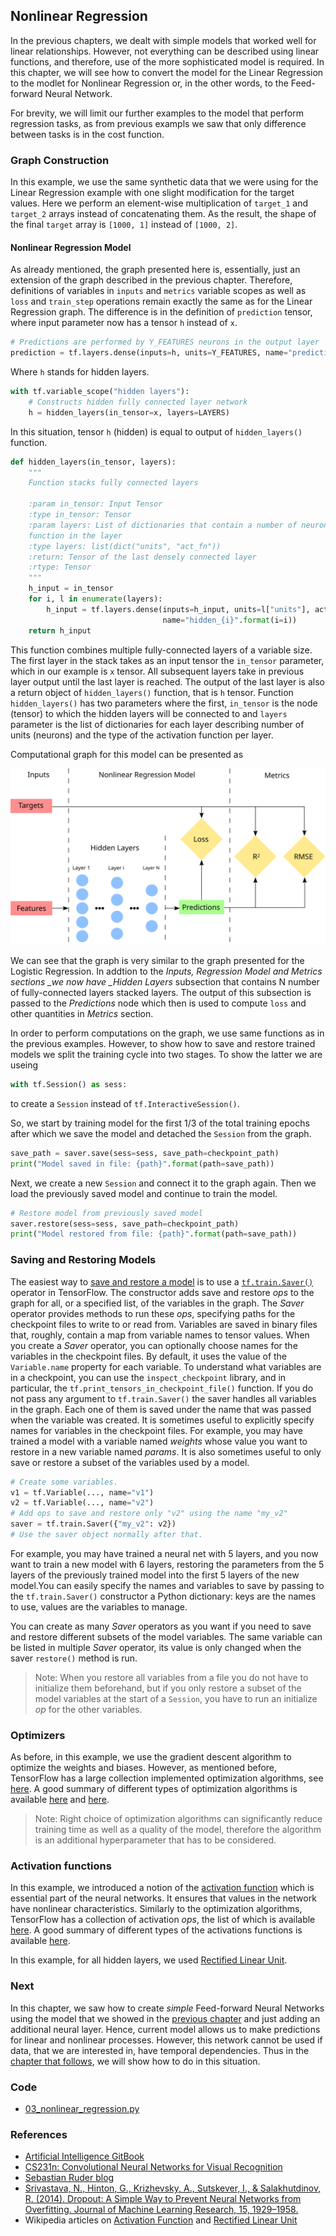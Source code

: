 ## Nonlinear Regression

In the previous chapters, we dealt with simple models that worked well for linear relationships. However, not everything can be described using linear functions, and therefore, use of the more sophisticated model is required. In this chapter, we will see how to convert the model for the Linear Regression to the modlet for Nonlinear Regression or, in the other words, to the Feed-forward Neural Network.

For brevity, we will limit our further examples to the model that perform regression tasks, as from previous exampls we saw that only difference between tasks is in the cost function.

### Graph Construction

In this example, we use the same synthetic data that we were using for the Linear Regression example with one slight modification for the target values. Here we perform an element-wise multiplication of `target_1` and `target_2` arrays instead of concatenating them. As the result, the shape of the final `target` array is `[1000, 1]` instead of `[1000, 2]`.

#### Nonlinear Regression Model

As already mentioned, the graph presented here is, essentially, just an extension of the graph described in the previous chapter. Therefore, definitions of variables in  `inputs` and `metrics` variable scopes as well as  `loss` and `train_step` operations remain exactly the same as for the Linear Regression graph. The difference is in the definition of `prediction` tensor, where input parameter now has a tensor `h` instead of `x`.

```python
# Predictions are performed by Y_FEATURES neurons in the output layer
prediction = tf.layers.dense(inputs=h, units=Y_FEATURES, name="prediction")
```

Where `h` stands for hidden layers.

```python
with tf.variable_scope("hidden layers"):
    # Constructs hidden fully connected layer network
    h = hidden_layers(in_tensor=x, layers=LAYERS)
```

In this situation, tensor `h` \(hidden\) is equal to output of `hidden_layers()` function.

```python
def hidden_layers(in_tensor, layers):
    """
    Function stacks fully connected layers

    :param in_tensor: Input Tensor
    :type in_tensor: Tensor
    :param layers: List of dictionaries that contain a number of neurons for the particular layer ad the activation
    function in the layer
    :type layers: list(dict("units", "act_fn"))
    :return: Tensor of the last densely connected layer
    :rtype: Tensor
    """
    h_input = in_tensor
    for i, l in enumerate(layers):
        h_input = tf.layers.dense(inputs=h_input, units=l["units"], activation=l["act_fn"],
                                  name="hidden_{i}".format(i=i))
    return h_input
```

This function combines multiple fully-connected layers of a variable size. The first layer in the stack takes as an input tensor the `in_tensor` parameter, which in our example is `x` tensor. All subsequent layers take in previous layer output until the last layer is reached. The output of the last layer is also a return object of `hidden_layers()` function, that is `h` tensor. Function `hidden_layers()` has two parameters where the first, `in_tensor` is the node \(tensor\) to which the hidden layers will be connected to and `layers` parameter is the list of dictionaries for each layer describing number of units \(neurons\) and the type of the activation function per layer.

Computational graph for this model can be presented as

![Graph for Nonlinear Regression](../assets/image3.svg)

We can see that the graph is very similar to the graph presented for the Logistic Regression. In addtion to the _Inputs, Regression Model and Metrics sections \_we now have \_Hidden Layers_ subsection that contains N number of fully-connected layers stacked layers. The output of this subsection is passed to the _Predictions_ node which then is used to compute `loss` and other quantities in _Metrics_ section.

In order to perform computations on the graph, we use same functions as in the previous examples. However, to show how to save and restore trained models we split the training cycle into two stages. To show the latter we are useing

```py
with tf.Session() as sess:
```

to create a `Session` instead of `tf.InteractiveSession()`.

So, we start by training model for the first 1/3 of the total training epochs after which we save the model and detached the `Session` from the graph.

```python
save_path = saver.save(sess=sess, save_path=checkpoint_path)
print("Model saved in file: {path}".format(path=save_path))
```

Next, we create a new `Session` and connect it to the graph again. Then we load the previously saved model and continue to train the model.

```python
# Restore model from previously saved model
saver.restore(sess=sess, save_path=checkpoint_path)
print("Model restored from file: {path}".format(path=save_path))
```

### Saving and Restoring Models

The easiest way to [save and restore a model](https://www.tensorflow.org/versions/master/programmers_guide/saved_model) is to use a [`tf.train.Saver()`](https://www.tensorflow.org/api_docs/python/tf/train/Saver) operator in TensorFlow. The constructor adds save and restore _ops_ to the graph for all, or a specified list, of the variables in the graph. The _Saver_ operator provides methods to run these _ops_, specifying paths for the checkpoint files to write to or read from. Variables are saved in binary files that, roughly, contain a map from variable names to tensor values. When you create a _Saver_ operator, you can optionally choose names for the variables in the checkpoint files. By default, it uses the value of the `Variable.name` property for each variable. To understand what variables are in a checkpoint, you can use the `inspect_checkpoint` library, and in particular, the `tf.print_tensors_in_checkpoint_file()` function. If you do not pass any argument to `tf.train.Saver()` the saver handles all variables in the graph. Each one of them is saved under the name that was passed when the variable was created. It is sometimes useful to explicitly specify names for variables in the checkpoint files. For example, you may have trained a model with a variable named _weights_ whose value you want to restore in a new variable named _params_. It is also sometimes useful to only save or restore a subset of the variables used by a model.

```python
# Create some variables.
v1 = tf.Variable(..., name="v1")
v2 = tf.Variable(..., name="v2")
# Add ops to save and restore only "v2" using the name "my_v2"
saver = tf.train.Saver({"my_v2": v2})
# Use the saver object normally after that.
```

For example, you may have trained a neural net with 5 layers, and you now want to train a new model with 6 layers, restoring the parameters from the 5 layers of the previously trained model into the first 5 layers of the new model.You can easily specify the names and variables to save by passing to the `tf.train.Saver()` constructor a Python dictionary: keys are the names to use, values are the variables to manage.

You can create as many _Saver_ operators as you want if you need to save and restore different subsets of the model variables. The same variable can be listed in multiple _Saver_ operator, its value is only changed when the saver `restore()` method is run.

> Note: When you restore all variables from a file you do not have to initialize them beforehand, but if you only restore a subset of the model variables at the start of a `Session`, you have to run an initialize _op_ for the other variables.

### Optimizers

As before, in this example, we use the gradient descent algorithm to optimize the weights and biases. However, as mentioned before, TensorFlow has a large collection implemented optimization algorithms, see [here](https://www.tensorflow.org/api_guides/python/train). A good summary of different types of optimization algorithms is available [here](http://ruder.io/optimizing-gradient-descent/) and [here](https://leonardoaraujosantos.gitbooks.io/artificial-inteligence/content/model_optimization.html).

> Note: Right choice of optimization algorithms can significantly reduce training time as well as a quality of the model, therefore the algorithm is an additional hyperparameter that has to be considered.

### Activation functions

In this example, we introduced a notion of the [activation function](https://en.wikipedia.org/wiki/Activation_function) which is essential part of the neural networks. It ensures that values in the network have nonlinear characteristics. Similarly to the optimization algorithms, TensorFlow has a collection of activation _ops_, the list of which is available [here](https://www.tensorflow.org/api_guides/python/nn). A good summary of different types of the activations functions is available [here](http://cs231n.github.io/neural-networks-1/).

In this example, for all hidden layers, we used [Rectified Linear Unit](https://en.wikipedia.org/wiki/Rectifier_%28neural_networks%29).

### Next

In this chapter, we saw how to create _simple_ Feed-forward Neural Networks using the model that we showed in the [previous chapter](/chapters/chapter4.md) and just adding an additional neural layer. Hence, current model allows us to make predictions for linear and nonlinear processes. However, this network cannot be used if data, that we are interested in, have temporal dependencies. Thus in the [chapter that follows](/chapters/chapter6.md), we will show how to do in this situation.

### Code

* [03\_nonlinear\_regression.py](/scripts/03_nonlinear_regression.py)

### References

* [Artificial Intelligence GitBook](https://www.gitbook.com/book/leonardoaraujosantos/artificial-inteligence/details)
* [CS231n: Convolutional Neural Networks for Visual Recognition](http://cs231n.github.io/)
* [Sebastian Ruder blog](http://ruder.io/#open)
* [Srivastava, N., Hinton, G., Krizhevsky, A., Sutskever, I., & Salakhutdinov, R. \(2014\). Dropout: A Simple Way to Prevent Neural Networks from Overfitting. Journal of Machine Learning Research, 15, 1929–1958.](https://www.cs.toronto.edu/~hinton/absps/JMLRdropout.pdf)
* Wikipedia articles on [Activation Function](https://en.wikipedia.org/wiki/Activation_function) and [Rectified Linear Unit](https://en.wikipedia.org/wiki/Rectifier_%28neural_networks%29)



